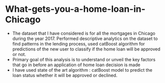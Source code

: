 # What-gets-you-a-home-loan-in-Chicago
* The dataset that I have considered is for all the mortgages in Chicago during the year 2017. Performed descriptive analytics on the dataset to find patterns in the lending process, used catBoost algorithm for predictions of the new user to classify if the home loan will be approved or not.
* Primary goal of this analysis is to understand or unveil the key factors that go in before an application of home loan decision is made
* I have used state of the art algorithm : catBoost model to predict the loan status whether it will be approved or declined. 
